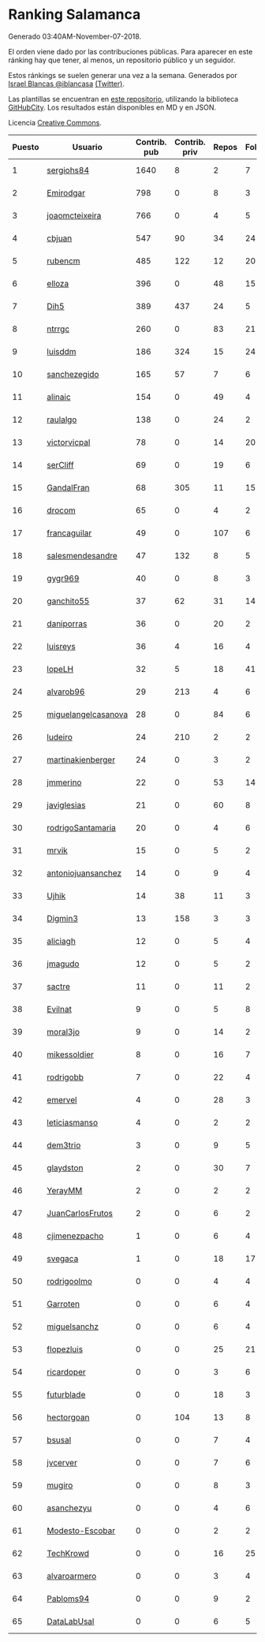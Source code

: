 # Ranking Salamanca

Generado 03:40AM-November-07-2018.

El orden viene dado por las contribuciones públicas. Para aparecer en este ránking hay que tener, al menos, un repositorio público y un seguidor.

Estos ránkings se suelen generar una vez a la semana. Generados por [Israel Blancas @iblancasa](https://github.com/iblancasa/) [(Twitter)](https://twitter.com/iblancasa).

Las plantillas se encuentran en [este repositorio](https://github.com/iblancasa/GH-Spanish-Ranking), utilizando la biblioteca [GitHubCity](https://github.com/iblancasa/GitHubCity). Los resultados están disponibles en MD y en JSON.

Licencia [Creative Commons](https://creativecommons.org/licenses/by/4.0/).

| Puesto   |  Usuario  | Contrib. pub | Contrib. priv |Repos| Followers | Desde |  Avatar  |
|----------|-----------|--------------|---------------|-----|-----------|-------|----------|
|1|[sergiohs84](https://github.com/sergiohs84)|1640|8|2|7|2015-03-28|![sergiohs84]()|
|2|[Emirodgar](https://github.com/Emirodgar)|798|0|8|3|2013-04-30|![Emirodgar]()|
|3|[joaomcteixeira](https://github.com/joaomcteixeira)|766|0|4|5|2012-11-27|![joaomcteixeira]()|
|4|[cbjuan](https://github.com/cbjuan)|547|90|34|24|2012-12-01|![cbjuan]()|
|5|[rubencm](https://github.com/rubencm)|485|122|12|20|2011-06-29|![rubencm]()|
|6|[elloza](https://github.com/elloza)|396|0|48|15|2015-02-24|![elloza]()|
|7|[Dih5](https://github.com/Dih5)|389|437|24|5|2015-04-22|![Dih5]()|
|8|[ntrrgc](https://github.com/ntrrgc)|260|0|83|21|2011-08-24|![ntrrgc]()|
|9|[luisddm](https://github.com/luisddm)|186|324|15|24|2012-12-06|![luisddm]()|
|10|[sanchezegido](https://github.com/sanchezegido)|165|57|7|6|2015-11-08|![sanchezegido]()|
|11|[alinaic](https://github.com/alinaic)|154|0|49|4|2018-03-16|![alinaic]()|
|12|[raulalgo](https://github.com/raulalgo)|138|0|24|2|2014-07-03|![raulalgo]()|
|13|[victorvicpal](https://github.com/victorvicpal)|78|0|14|20|2014-12-02|![victorvicpal]()|
|14|[serCliff](https://github.com/serCliff)|69|0|19|6|2015-07-27|![serCliff]()|
|15|[GandalFran](https://github.com/GandalFran)|68|305|11|15|2017-07-07|![GandalFran]()|
|16|[drocom](https://github.com/drocom)|65|0|4|2|2017-10-05|![drocom]()|
|17|[francaguilar](https://github.com/francaguilar)|49|0|107|6|2015-03-19|![francaguilar]()|
|18|[salesmendesandre](https://github.com/salesmendesandre)|47|132|8|5|2016-04-03|![salesmendesandre]()|
|19|[gygr969](https://github.com/gygr969)|40|0|8|3|2015-11-14|![gygr969]()|
|20|[ganchito55](https://github.com/ganchito55)|37|62|31|14|2013-06-17|![ganchito55]()|
|21|[daniporras](https://github.com/daniporras)|36|0|20|2|2012-05-12|![daniporras]()|
|22|[luisreys](https://github.com/luisreys)|36|4|16|4|2015-11-18|![luisreys]()|
|23|[lopeLH](https://github.com/lopeLH)|32|5|18|41|2014-04-29|![lopeLH]()|
|24|[alvarob96](https://github.com/alvarob96)|29|213|4|6|2018-02-23|![alvarob96]()|
|25|[miguelangelcasanova](https://github.com/miguelangelcasanova)|28|0|84|6|2011-04-02|![miguelangelcasanova]()|
|26|[ludeiro](https://github.com/ludeiro)|24|210|2|2|2018-02-05|![ludeiro]()|
|27|[martinakienberger](https://github.com/martinakienberger)|24|0|3|2|2018-01-19|![martinakienberger]()|
|28|[jmmerino](https://github.com/jmmerino)|22|0|53|14|2011-10-26|![jmmerino]()|
|29|[javiglesias](https://github.com/javiglesias)|21|0|60|8|2014-10-06|![javiglesias]()|
|30|[rodrigoSantamaria](https://github.com/rodrigoSantamaria)|20|0|4|6|2012-04-02|![rodrigoSantamaria]()|
|31|[mrvik](https://github.com/mrvik)|15|0|5|2|2016-04-23|![mrvik]()|
|32|[antoniojuansanchez](https://github.com/antoniojuansanchez)|14|0|9|4|2013-10-01|![antoniojuansanchez]()|
|33|[Ujhik](https://github.com/Ujhik)|14|38|11|3|2017-03-07|![Ujhik]()|
|34|[Digmin3](https://github.com/Digmin3)|13|158|3|3|2014-06-01|![Digmin3]()|
|35|[aliciagh](https://github.com/aliciagh)|12|0|5|4|2012-01-12|![aliciagh]()|
|36|[jmagudo](https://github.com/jmagudo)|12|0|5|2|2015-10-29|![jmagudo]()|
|37|[sactre](https://github.com/sactre)|11|0|11|2|2012-03-11|![sactre]()|
|38|[Evilnat](https://github.com/Evilnat)|9|0|5|8|2011-01-12|![Evilnat]()|
|39|[moral3jo](https://github.com/moral3jo)|9|0|14|2|2010-12-15|![moral3jo]()|
|40|[mikessoldier](https://github.com/mikessoldier)|8|0|16|7|2013-10-23|![mikessoldier]()|
|41|[rodrigobb](https://github.com/rodrigobb)|7|0|22|4|2012-04-12|![rodrigobb]()|
|42|[emervel](https://github.com/emervel)|4|0|28|3|2014-05-11|![emervel]()|
|43|[leticiasmanso](https://github.com/leticiasmanso)|4|0|2|2|2014-12-09|![leticiasmanso]()|
|44|[dem3trio](https://github.com/dem3trio)|3|0|9|5|2011-05-05|![dem3trio]()|
|45|[glaydston](https://github.com/glaydston)|2|0|30|7|2012-08-11|![glaydston]()|
|46|[YerayMM](https://github.com/YerayMM)|2|0|2|2|2015-07-27|![YerayMM]()|
|47|[JuanCarlosFrutos](https://github.com/JuanCarlosFrutos)|2|0|6|2|2017-02-23|![JuanCarlosFrutos]()|
|48|[cjimenezpacho](https://github.com/cjimenezpacho)|1|0|6|4|2012-09-26|![cjimenezpacho]()|
|49|[svegaca](https://github.com/svegaca)|1|0|18|17|2010-02-03|![svegaca]()|
|50|[rodrigoolmo](https://github.com/rodrigoolmo)|0|0|4|4|2011-04-09|![rodrigoolmo]()|
|51|[Garroten](https://github.com/Garroten)|0|0|6|4|2008-05-04|![Garroten]()|
|52|[miguelsanchz](https://github.com/miguelsanchz)|0|0|6|4|2012-07-10|![miguelsanchz]()|
|53|[flopezluis](https://github.com/flopezluis)|0|0|25|21|2010-11-01|![flopezluis]()|
|54|[ricardoper](https://github.com/ricardoper)|0|0|3|6|2013-08-04|![ricardoper]()|
|55|[futurblade](https://github.com/futurblade)|0|0|18|3|2012-10-03|![futurblade]()|
|56|[hectorgoan](https://github.com/hectorgoan)|0|104|13|8|2013-08-12|![hectorgoan]()|
|57|[bsusal](https://github.com/bsusal)|0|0|7|4|2014-02-26|![bsusal]()|
|58|[jvcerver](https://github.com/jvcerver)|0|0|7|6|2013-10-22|![jvcerver]()|
|59|[mugiro](https://github.com/mugiro)|0|0|8|3|2013-09-18|![mugiro]()|
|60|[asanchezyu](https://github.com/asanchezyu)|0|0|4|6|2014-05-13|![asanchezyu]()|
|61|[Modesto-Escobar](https://github.com/Modesto-Escobar)|0|0|2|2|2014-09-21|![Modesto-Escobar]()|
|62|[TechKrowd](https://github.com/TechKrowd)|0|0|16|25|2015-10-10|![TechKrowd]()|
|63|[alvaroarmero](https://github.com/alvaroarmero)|0|0|3|4|2016-01-22|![alvaroarmero]()|
|64|[Pabloms94](https://github.com/Pabloms94)|0|0|9|2|2016-02-11|![Pabloms94]()|
|65|[DataLabUsal](https://github.com/DataLabUsal)|0|0|6|5|2016-05-18|![DataLabUsal]()|
